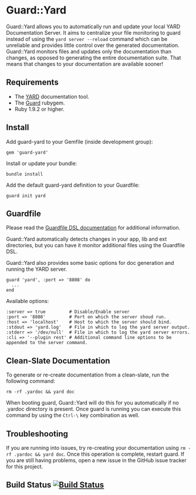 # Guard::Yard

Guard::Yard allows you to automatically run and update your local YARD Documentation Server. It aims to centralize your file monitoring to guard instead of using the `yard server --reload` command which can be unreliable and provides little control over the generated documentation. Guard::Yard monitors files and updates only the documentation than changes, as opposed to generating the entire documentation suite. That means that changes to your documentation are available sooner!

## Requirements

* The [YARD](http://yardoc.org) documentation tool.
* The [Guard](https://github.com/guard/guard) rubygem.
* Ruby 1.9.2 or higher.

## Install

Add guard-yard to your Gemfile (inside development group):

    gem 'guard-yard'

Install or update your bundle:

    bundle install

Add the default guard-yard definition to your Guardfile:

    guard init yard

## Guardfile

Please read the [Guardfile DSL documentation](https://github.com/guard/guard#readme) for additional information.

Guard::Yard automatically detects changes in your app, lib and ext directories, but you can have it monitor additional files using the Guardfile DSL.

Guard::Yard also provides some basic options for doc generation and running the YARD server.

    guard 'yard', :port => '8808' do
      ...
    end

Available options:

    :server => true         # Disable/Enable server
    :port => '8808'         # Port on which the server shoud run.
    :host => 'localhost'    # Host to which the server should bind.
    :stdout => 'yard.log'   # File in which to log the yard server output.
    :stderr => '/dev/null'  # File in which to log the yard server errors.
    :cli => '--plugin rest' # Additional command line options to be appended to the server command.

## Clean-Slate Documentation

To generate or re-create documentation from a clean-slate, run the following command:

    rm -rf .yardoc && yard doc

When booting guard, Guard::Yard will do this for you automatically if no .yardoc directory is present. Once guard is running you can execute this command by using the `Ctrl-\` key combination as well.


## Troubleshooting

If you are running into issues, try re-creating your documentation using `rm -rf .yardoc && yard doc`. Once this operation is complete, restart guard. If you are still having problems, open a new issue in the GitHub issue tracker for this project.

## Build Status [![Build Status](https://secure.travis-ci.org/panthomakos/guard-yard.png?branch=master)](http://travis-ci.org/panthomakos/guard-yard)
